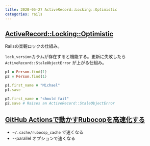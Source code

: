```yaml
---
title: 2020-05-27 ActiveRecord::Locking::Optimistic
categories: rails
---
```


## [ActiveRecord::Locking::Optimistic](https://railsdoc.github.io/classes/ActiveRecord/Locking/Optimistic.html)

Railsの楽観ロックの仕組み。

`lock_version`カラムが存在すると機能する。更新に失敗したら`ActiveRecord::StaleObjectError` が上がる仕組み。

```rb
p1 = Person.find(1)
p2 = Person.find(1)

p1.first_name = "Michael"
p1.save

p2.first_name = "should fail"
p2.save # Raises an ActiveRecord::StaleObjectError
```

## [GitHub Actionsで動かすRubocopを高速化する](https://qiita.com/lighthawk/items/132c4959e0d5ef989e1d)

- `~/.cache/rubocop_cache` で速くなる
- --parallel オプションで速くなる
